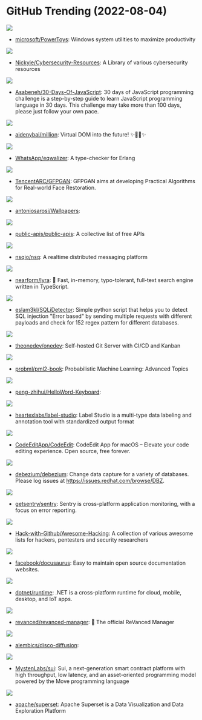 # GitHub Trending (2022-08-04)

![](https://img.shields.io/badge/C%23-New%20201-green?style=flat-square&logo=appveyor)
- [microsoft/PowerToys](https://github.com/microsoft/PowerToys): Windows system utilities to maximize productivity

![](https://img.shields.io/badge/none-New%2097-green?style=flat-square&logo=appveyor)
- [Nickyie/Cybersecurity-Resources](https://github.com/Nickyie/Cybersecurity-Resources): A Library of various cybersecurity resources

![](https://img.shields.io/badge/JavaScript-New%20236-green?style=flat-square&logo=appveyor)
- [Asabeneh/30-Days-Of-JavaScript](https://github.com/Asabeneh/30-Days-Of-JavaScript): 30 days of JavaScript programming challenge is a step-by-step guide to learn JavaScript programming language in 30 days. This challenge may take more than 100 days, please just follow your own pace.

![](https://img.shields.io/badge/TypeScript-New%20233-green?style=flat-square&logo=appveyor)
- [aidenybai/million](https://github.com/aidenybai/million): Virtual DOM into the future! ✨🦁🚀✨

![](https://img.shields.io/badge/Erlang-New%2079-green?style=flat-square&logo=appveyor)
- [WhatsApp/eqwalizer](https://github.com/WhatsApp/eqwalizer): A type-checker for Erlang

![](https://img.shields.io/badge/Python-New%20116-green?style=flat-square&logo=appveyor)
- [TencentARC/GFPGAN](https://github.com/TencentARC/GFPGAN): GFPGAN aims at developing Practical Algorithms for Real-world Face Restoration.

![](https://img.shields.io/badge/none-New%2069-green?style=flat-square&logo=appveyor)
- [antoniosarosi/Wallpapers](https://github.com/antoniosarosi/Wallpapers): 

![](https://img.shields.io/badge/Python-New%20332-green?style=flat-square&logo=appveyor)
- [public-apis/public-apis](https://github.com/public-apis/public-apis): A collective list of free APIs

![](https://img.shields.io/badge/Go-New%2050-green?style=flat-square&logo=appveyor)
- [nsqio/nsq](https://github.com/nsqio/nsq): A realtime distributed messaging platform

![](https://img.shields.io/badge/TypeScript-New%20505-green?style=flat-square&logo=appveyor)
- [nearform/lyra](https://github.com/nearform/lyra): 🌌 Fast, in-memory, typo-tolerant, full-text search engine written in TypeScript.

![](https://img.shields.io/badge/BlitzBasic-New%2041-green?style=flat-square&logo=appveyor)
- [eslam3kl/SQLiDetector](https://github.com/eslam3kl/SQLiDetector): Simple python script that helps you to detect SQL injection "Error based" by sending multiple requests with different payloads and check for 152 regex pattern for different databases.

![](https://img.shields.io/badge/Java-New%20163-green?style=flat-square&logo=appveyor)
- [theonedev/onedev](https://github.com/theonedev/onedev): Self-hosted Git Server with CI/CD and Kanban

![](https://img.shields.io/badge/none-New%2040-green?style=flat-square&logo=appveyor)
- [probml/pml2-book](https://github.com/probml/pml2-book): Probabilistic Machine Learning: Advanced Topics

![](https://img.shields.io/badge/C-New%20174-green?style=flat-square&logo=appveyor)
- [peng-zhihui/HelloWord-Keyboard](https://github.com/peng-zhihui/HelloWord-Keyboard): 

![](https://img.shields.io/badge/Python-New%2056-green?style=flat-square&logo=appveyor)
- [heartexlabs/label-studio](https://github.com/heartexlabs/label-studio): Label Studio is a multi-type data labeling and annotation tool with standardized output format

![](https://img.shields.io/badge/Swift-New%20256-green?style=flat-square&logo=appveyor)
- [CodeEditApp/CodeEdit](https://github.com/CodeEditApp/CodeEdit): CodeEdit App for macOS – Elevate your code editing experience. Open source, free forever.

![](https://img.shields.io/badge/Java-New%2022-green?style=flat-square&logo=appveyor)
- [debezium/debezium](https://github.com/debezium/debezium): Change data capture for a variety of databases. Please log issues at https://issues.redhat.com/browse/DBZ.

![](https://img.shields.io/badge/Python-New%2033-green?style=flat-square&logo=appveyor)
- [getsentry/sentry](https://github.com/getsentry/sentry): Sentry is cross-platform application monitoring, with a focus on error reporting.

![](https://img.shields.io/badge/none-New%2086-green?style=flat-square&logo=appveyor)
- [Hack-with-Github/Awesome-Hacking](https://github.com/Hack-with-Github/Awesome-Hacking): A collection of various awesome lists for hackers, pentesters and security researchers

![](https://img.shields.io/badge/TypeScript-New%20139-green?style=flat-square&logo=appveyor)
- [facebook/docusaurus](https://github.com/facebook/docusaurus): Easy to maintain open source documentation websites.

![](https://img.shields.io/badge/C%23-New%2013-green?style=flat-square&logo=appveyor)
- [dotnet/runtime](https://github.com/dotnet/runtime): .NET is a cross-platform runtime for cloud, mobile, desktop, and IoT apps.

![](https://img.shields.io/badge/Kotlin-New%2036-green?style=flat-square&logo=appveyor)
- [revanced/revanced-manager](https://github.com/revanced/revanced-manager): 💊 The official ReVanced Manager

![](https://img.shields.io/badge/Jupyter%20Notebook-New%2029-green?style=flat-square&logo=appveyor)
- [alembics/disco-diffusion](https://github.com/alembics/disco-diffusion): 

![](https://img.shields.io/badge/Rust-New%2027-green?style=flat-square&logo=appveyor)
- [MystenLabs/sui](https://github.com/MystenLabs/sui): Sui, a next-generation smart contract platform with high throughput, low latency, and an asset-oriented programming model powered by the Move programming language

![](https://img.shields.io/badge/TypeScript-New%2047-green?style=flat-square&logo=appveyor)
- [apache/superset](https://github.com/apache/superset): Apache Superset is a Data Visualization and Data Exploration Platform

